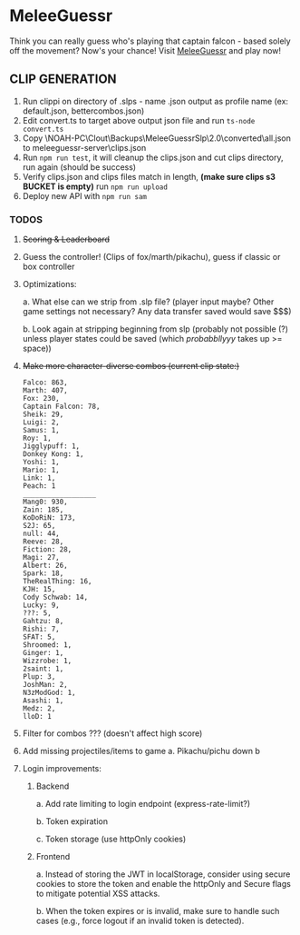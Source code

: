 # MeleeGuessr

Think you can really guess who's playing that captain falcon - based solely off the movement? Now's your chance! Visit [MeleeGuessr](https://www.MeleeGuessr.com) and play now!

## CLIP GENERATION ##
1. Run clippi on directory of .slps - name .json output as profile name (ex: default.json, bettercombos.json)
2. Edit convert.ts to target above output json file and run `ts-node convert.ts`
3. Copy \\NOAH-PC\Clout\Backups\MeleeGuessrSlp\2.0\converted\all.json to meleeguessr-server\clips.json
4. Run `npm run test`, it will cleanup the clips.json and cut clips directory, run again (should be success)
5. Verify clips.json and clips files match in length, **(make sure clips s3 BUCKET is empty)** run `npm run upload`
6. Deploy new API with `npm run sam`

### TODOS ###
1. ~~Scoring & Leaderboard~~
2. Guess the controller! (Clips of fox/marth/pikachu), guess if classic or box controller
3. Optimizations: 
    
    a. What else can we strip from .slp file? (player input maybe? Other game settings not necessary? Any data transfer saved would save $$$)
    
    b. Look again at stripping beginning from slp (probably not possible (?) unless player states could be saved (which *probabbllyyy* takes up >= space))
4. ~~Make more character-diverse combos (current clip state:)~~
    ```
    Falco: 863,
    Marth: 407,
    Fox: 230,
    Captain Falcon: 78,
    Sheik: 29,
    Luigi: 2,
    Samus: 1,
    Roy: 1,
    Jigglypuff: 1,
    Donkey Kong: 1,
    Yoshi: 1,
    Mario: 1,
    Link: 1,
    Peach: 1
    __________________
    Mang0: 930,
    Zain: 185,
    KoDoRiN: 173,
    S2J: 65,
    null: 44,
    Reeve: 28,
    Fiction: 28,
    Magi: 27,
    Albert: 26,
    Spark: 18,
    TheRealThing: 16,
    KJH: 15,
    Cody Schwab: 14,
    Lucky: 9,
    ???: 5,
    Gahtzu: 8,
    Rishi: 7,
    SFAT: 5,
    Shroomed: 1,
    Ginger: 1,
    Wizzrobe: 1,
    2saint: 1,
    Plup: 3,
    JoshMan: 2,
    N3zModGod: 1,
    Asashi: 1,
    Medz: 2,
    lloD: 1
    ```

5. Filter for combos ??? (doesn't affect high score)
6. Add missing projectiles/items to game
    a. Pikachu/pichu down b
7. Login improvements:
    1. Backend

        a. Add rate limiting to login endpoint (express-rate-limit?)

        b. Token expiration

        c. Token storage (use httpOnly cookies)
        
    2. Frontend
    
        a. Instead of storing the JWT in localStorage, consider using secure cookies to store the token and enable the httpOnly and Secure flags to mitigate potential XSS attacks.

        b. When the token expires or is invalid, make sure to handle such cases (e.g., force logout if an invalid token is detected).
